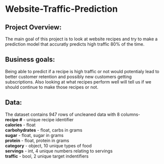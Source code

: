 # Website-Traffic-Prediction  
 
## Project Overview:  
The main goal of this project is to look at website recipes and try to make a prediction model that accuratly predicts high traffic 80% of the time.  

## Business goals:  
Being able to predict if a recipe is high traffic or not would potentialy lead to better customer retention and possibly new customers getting subscriptions. Also looking at what recipes perform well will tell us if we should continue to make those recipes or not.  

## Data:
The dataset contains 947 rows of uncleaned data with 8 columns-   
**recipe #** - unique recipe identifier  
**calories** - float  
**carbohydrates** - float, carbs in grams  
**sugar** - float, sugar in grams  
**protein** - float, protein in grams  
**category** - object, 10 unique types of food  
**servings** - int, 4 unique numbers relating to servings   
**traffic** - bool, 2 unique target indentifiers  
